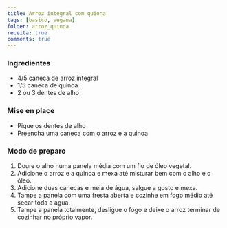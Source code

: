 ```yaml
---
title: Arroz integral com quiona
tags: [basico, vegana]
folder: arroz_quinoa
receita: true
comments: true
---
```


### Ingredientes

- 4/5 caneca de arroz integral
- 1/5 caneca de quinoa
- 2 ou 3 dentes de alho

### Mise en place

- Pique os dentes de alho
- Preencha uma caneca com o arroz e a quinoa

### Modo de preparo

1. Doure o alho numa panela média com um fio de óleo vegetal.
2. Adicione o arroz e a quinoa e mexa até misturar bem com o alho e o óleo.
3. Adicione duas canecas e meia de água, salgue a gosto e mexa.
4. Tampe a panela com uma fresta aberta e cozinhe em fogo médio até secar toda a água.
5. Tampe a panela totalmente, desligue o fogo e deixe o arroz terminar de cozinhar no próprio vapor.
